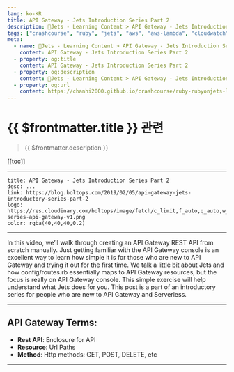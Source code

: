 ```yaml
---
lang: ko-KR
title: API Gateway - Jets Introduction Series Part 2
description: 🔻Jets - Learning Content > API Gateway - Jets Introduction Series Part 2
tags: ["crashcourse", "ruby", "jets", "aws", "aws-lambda", "cloudwatch"]
meta:
  - name: 🔻Jets - Learning Content > API Gateway - Jets Introduction Series Part 2
    content: API Gateway - Jets Introduction Series Part 2
  - property: og:title
    content: API Gateway - Jets Introduction Series Part 2
  - property: og:description
    content: 🔻Jets - Learning Content > API Gateway - Jets Introduction Series Part 2
  - property: og:url
    content: https://chanhi2000.github.io/crashcourse/ruby-rubyonjets-learning-content/20190205-api-gateway-jets-introductory-series-part-2.html
---
```


# {{ $frontmatter.title }} 관련

> {{ $frontmatter.description }}

[[toc]]

---

```card
title: API Gateway - Jets Introduction Series Part 2
desc: ...
link: https://blog.boltops.com/2019/02/05/api-gateway-jets-introductory-series-part-2
logo: https://res.cloudinary.com/boltops/image/fetch/c_limit,f_auto,q_auto,w_520/https://blog.boltops.com/img/posts/2019/02/intro-series-api-gateway-v1.png
color: rgba(40,40,40,0.2)
```

---

<YouTube id="7VSycuHrgwI" />

In this video, we’ll walk through creating an API Gateway REST API from scratch manually. Just getting familiar with the API Gateway console is an excellent way to learn how simple it is for those who are new to API Gateway and trying it out for the first time. We talk a little bit about Jets and how config/routes.rb essentially maps to API Gateway resources, but the focus is really on API Gateway console. This simple exercise will help understand what Jets does for you. This post is a part of an introductory series for people who are new to API Gateway and Serverless.

---

## API Gateway Terms:

- __Rest API__: Enclosure for API
- __Resource__: Url Paths
- __Method__: Http methods: GET, POST, DELETE, etc

---

<TagLinks />
